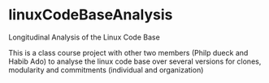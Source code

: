 # linuxCodeBaseAnalysis
Longitudinal Analysis of the Linux Code Base

This is a class course project with other two members (Philp dueck and Habib Ado) to analyse the linux code base over several versions for clones, modularity and commitments (individual and organization)
